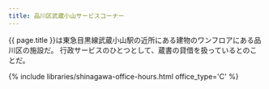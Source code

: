 ```yaml
---
title: 品川区武蔵小山サービスコーナー
---
```


{{ page.title }}は東急目黒線武蔵小山駅の近所にある建物のワンフロアにある品川区の施設だ。
行政サービスのひとつとして、蔵書の貸借を扱っているとのことだ。

{% include libraries/shinagawa-office-hours.html office_type='C' %}
